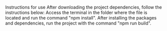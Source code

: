 Instructions for use
After downloading the project dependencies, follow the instructions below:
Access the terminal in the folder where the file is located and run the command "npm install".
After installing the packages and dependencies, run the project with the command "npm run build".
